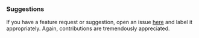 ### Suggestions
If you have a feature request or suggestion, open an issue [here](https://github.com/gadhagod/News-Archives/issues/new) and label it appropriately. Again, contributions are tremendously appreciated.